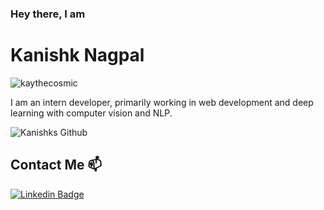### Hey there, I am
# Kanishk Nagpal

<p align="left"> <img src="https://komarev.com/ghpvc/?username=kaythecosmic&label=Profile%20views&color=0e75b6&style=flat" alt="kaythecosmic" /> </p>

I am an intern developer, primarily working in web development and deep learning with computer vision and NLP.

![Kanishks Github](https://github-readme-stats.vercel.app/api?username=kaythecosmic&show_icons=true&theme=swift&hide=issues,stars&show=prs_merged,prs_merged_percentage&include_all_commits=true  )

## Contact Me 📫

[![Linkedin Badge](https://img.shields.io/twitter/url?color=lightblue&label=Kanishk&logo=linkedin&logoColor=lightblue&style=for-the-badge&url=https%3A%2F%2Fwww.linkedin.com%2Fin%2Fkanishk-nagpal)](https://www.linkedin.com/in/kanishk-nagpal-531153228/)
